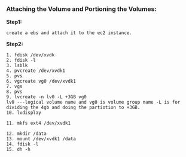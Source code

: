 ### Attaching the Volume and Portioning the Volumes:

**Step1:**
```
create a ebs and attach it to the ec2 instance.
```
**Step2:**
```
1. fdisk /dev/xvdk
2. fdisk -l
3. lsblk
4. pvcreate /dev/xvdk1
5. pvs
6. vgcreate vg0 /dev/xvdk1
7. vgs
8. pvs
9. lvcreate -n lv0 -L +3GB vg0
lv0 ---logical volume name and vg0 is volume group name -L is for dividing the 4gb and doing the partiotion to +3GB.
10. lvdisplay

11. mkfs ext4 /dev/xvdk1

12. mkdir /data
13. mount /dev/xvdk1 /data
14. fdisk -l
15. dh -h
```

